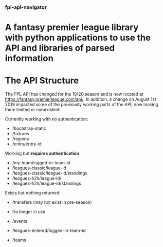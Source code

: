 ### fpl-api-navigator
# A fantasy premier league library with python applications to use the API and libraries of parsed information

# The API Structure
The FPL API has changed for the 19/20 season and is now located at https://fantasy.premierleague.com/api/. In addition, a change on August 1st 2019 impacted some of the previously working parts of the API, now making them limited or nonexistent. 

Currently working with no authentication:
* /bootstrap-static
* /fixtures
* /regions
* /entry/entry-id

Working but **requires authentication**

* /my-team/logged-in-team-id
* /leagues-classic/league-id
* /leagues-classic/league-id/standings
* /leagues-h2h/league-id/
* /leagues-h2h/league-id/standings

Exists but nothing returned

* /transfers (may not exist in pre-season)

* No longer in use

* /events
* /leagues-entered/logged-in-team-id
* /teams 
